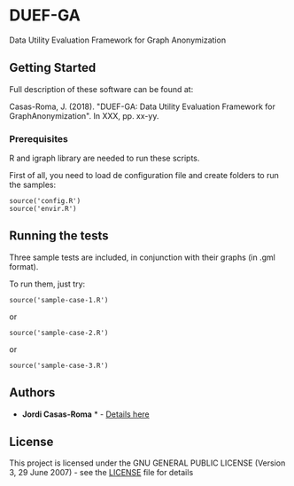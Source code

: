 # DUEF-GA

Data Utility Evaluation Framework for Graph Anonymization

## Getting Started

Full description of these software can be found at:

Casas-Roma, J. (2018). "DUEF-GA: Data Utility Evaluation Framework for GraphAnonymization". In XXX, pp. xx-yy.

### Prerequisites

R and igraph library are needed to run these scripts.

First of all, you need to load de configuration file and create folders to run the samples:

```
source('config.R')
source('envir.R')
```

## Running the tests

Three sample tests are included, in conjunction with their graphs (in .gml format).

To run them, just try:

```
source('sample-case-1.R')
```

or 

```
source('sample-case-2.R')
```

or 

```
source('sample-case-3.R')
```

## Authors

* **Jordi Casas-Roma** * - [Details here](https://jcasasr.wordpress.com/)

## License

This project is licensed under the GNU GENERAL PUBLIC LICENSE (Version 3, 29 June 2007) - see the [LICENSE](LICENSE) file for details
